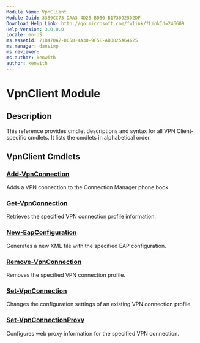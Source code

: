 ```yaml
---
Module Name: VpnClient
Module Guid: 3389CC73-DAA3-4D25-BD50-B1730925D2DF
Download Help Link: http://go.microsoft.com/fwlink/?LinkId=246609
Help Version: 3.0.0.0
Locale: en-US
ms.assetid: 71B470A7-DC58-4A30-9F5E-AB0B25A64625
ms.manager: dansimp
ms.reviewer:
ms.author: kenwith
author: kenwith
---
```


# VpnClient Module
## Description
This reference provides cmdlet descriptions and syntax for all VPN Client-specific cmdlets. It lists the cmdlets in alphabetical order.

## VpnClient Cmdlets
### [Add-VpnConnection](./Add-VpnConnection.md)
Adds a VPN connection to the Connection Manager phone book.

### [Get-VpnConnection](./Get-VpnConnection.md)
Retrieves the specified VPN connection profile information.

### [New-EapConfiguration](./New-EapConfiguration.md)
Generates a new XML file with the specified EAP configuration.

### [Remove-VpnConnection](./Remove-VpnConnection.md)
Removes the specified VPN connection profile.

### [Set-VpnConnection](./Set-VpnConnection.md)
Changes the configuration settings of an existing VPN connection profile.

### [Set-VpnConnectionProxy](./Set-VpnConnectionProxy.md)
Configures web proxy information for the specified VPN connection.


